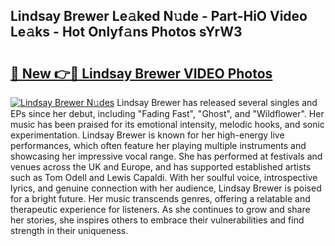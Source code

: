 ## Lindsay Brewer Le𝚊ked N𝚞de - Part-HiO Video Le𝚊ks - Hot Onlyf𝚊ns Photos sYrW3

# <h2><a href="http://ab42738.deff.icu/?id=Lindsay+Brewer">🔗 New 👉🔴 Lindsay Brewer VIDEO Photos</a></h2>

[![Lindsay Brewer N𝚞des](https://i.imgur.com/rIISA9y.gif)](http://ab42738.deff.icu/?id=Lindsay+Brewer)
Lindsay Brewer has released several singles and EPs since her debut, including "Fading Fast", "Ghost", and "Wildflower". Her music has been praised for its emotional intensity, melodic hooks, and sonic experimentation. Lindsay Brewer is known for her high-energy live performances, which often feature her playing multiple instruments and showcasing her impressive vocal range. She has performed at festivals and venues across the UK and Europe, and has supported established artists such as Tom Odell and Lewis Capaldi. With her soulful voice, introspective lyrics, and genuine connection with her audience, Lindsay Brewer is poised for a bright future. Her music transcends genres, offering a relatable and therapeutic experience for listeners. As she continues to grow and share her stories, she inspires others to embrace their vulnerabilities and find strength in their uniqueness.
